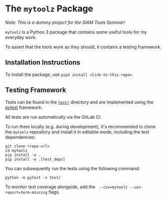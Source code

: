 # The `mytoolz` Package

_Note: This is a dummy project for the SIAM Tools Seminar!_

`mytoolz` is a Python 3 package that contains some useful tools for my everyday work.

To assert that the tools work as they should, it contains a testing framework.

## Installation Instructions
To install the package, use `pip3 install <link-to-this-repo>`.

## Testing Framework
Tests can be found in the [`test/`](test/) directory and are implemented using the [pytest](https://pytest.org/en/latest/) framework.

All tests are run automatically via the GitLab CI.

To run them locally (e.g. during development), it's recommended to clone the `mytoolz` repository and install it in editable mode, including the test dependencies:

    git clone <repo-url>
    cd mytoolz
    pip install -e .
    pip install -e .[test_deps]

You can subsequently run the tests using the following command:

    python -m pytest -v test/

To monitor test coverage alongside, add the ` --cov=mytoolz --cov-report=term-missing` flags.
